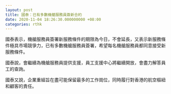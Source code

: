 ```yaml
---
layout: post
title: 國泰：已有多數機艙服務員簽新合約
date: 2020-11-04 18:26:30.000000000 +08:00
categories: rthk
---
```


國泰表示，機艙服務員簽署新服務條件的期限為今日，不會延長，又表示新服務條件極具市場競爭力，已有多數機艙服務員簽署，希望每名機艙服務員都同意接受新服務條件。

國泰說，會繼續為機艙服務員提供支援，員工支援中心將繼續開放，會盡力解答員工的查詢。

國泰又說，企業重組旨在盡可能保留最多的工作崗位，同時履行對香港的航空樞紐和顧客的責任。

